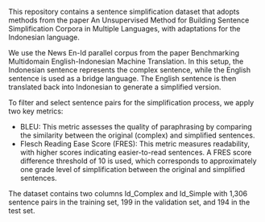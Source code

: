 This repository contains a sentence simplification dataset that adopts methods from the paper An Unsupervised Method for Building Sentence Simplification Corpora in Multiple Languages, with adaptations for the Indonesian language. 

We use the News En-Id parallel corpus from the paper Benchmarking Multidomain English-Indonesian Machine Translation. In this setup, the Indonesian sentence represents  the complex sentence, while the English sentence is used as a bridge language. The English sentence is then translated back into Indonesian to generate a simplified version.

To filter and select sentence pairs for the simplification process, we apply two key metrics:
- BLEU: This metric assesses the quality of paraphrasing by comparing the similarity between the original (complex) and simplified sentences.
- Flesch Reading Ease Score (FRES): This metric measures readability, with higher scores indicating easier-to-read sentences. A FRES score difference threshold of 10 is used, which corresponds to approximately one grade level of simplification between the original and simplified sentences.

The dataset contains two columns Id_Complex and Id_Simple with 1,306 sentence pairs in the training set, 199 in the validation set, and 194 in the test set.
